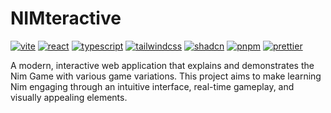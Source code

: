 # NIMteractive

[![vite](https://img.shields.io/badge/Vite-B73BFE?style=for-the-badge&logo=vite&logoColor=FFD62E)](https://vite.dev/)
[![react](https://img.shields.io/badge/React-20232A?style=for-the-badge&logo=react&logoColor=61DAFB)](https://react.dev/)
[![typescript](https://img.shields.io/badge/TypeScript-007ACC?style=for-the-badge&logo=typescript&logoColor=white)](https://www.typescriptlang.org/)
[![tailwindcss](https://img.shields.io/badge/Tailwind_CSS-38B2AC?style=for-the-badge&logo=tailwind-css&logoColor=white)](https://tailwindcss.com/)
[![shadcn](https://img.shields.io/badge/shadcn%2Fui-000000?style=for-the-badge&logo=shadcnui&logoColor=white)](https://ui.shadcn.com/)
[![pnpm](https://img.shields.io/badge/pnpm-yellow?style=for-the-badge&logo=pnpm&logoColor=white)](https://pnpm.io/)
[![prettier](https://img.shields.io/badge/prettier-1A2C34?style=for-the-badge&logo=prettier&logoColor=F7BA3E)](https://prettier.io/)

A modern, interactive web application that explains and demonstrates the Nim Game with various game variations. This project aims to make learning Nim engaging through an intuitive interface, real-time gameplay, and visually appealing elements.
